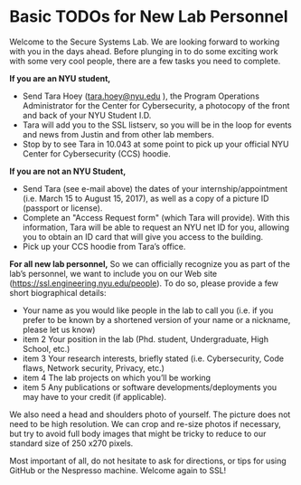 # **Basic TODOs for New Lab Personnel**

Welcome to the Secure Systems Lab. We are looking forward to working with you in the days ahead. Before plunging in to do
some exciting work with some very cool people, there are a few tasks you need to complete.

**If you are an NYU student,**
* Send Tara Hoey (tara.hoey@nyu.edu ), the Program Operations Administrator for the Center for Cybersecurity, a
photocopy of the front and back of your NYU Student I.D.
* Tara will add you to the SSL listserv, so you will be in the loop for events and news from Justin and from other lab
 members.
* Stop by to see Tara in 10.043 at some point to  pick up your official NYU Center for Cybersecurity (CCS) hoodie.

**If you are not an NYU Student,**
* Send Tara (see e-mail above) the dates of your internship/appointment  (i.e. March 15 to August 15, 2017), as
well as a copy of a picture ID (passport or license).
* Complete an  "Access Request form" (which Tara will provide).  With this information, Tara will be able to request
 an NYU net ID for you, allowing you to obtain an ID card that will give you access to the building.
* Pick up your CCS hoodie from Tara’s office.

**For all new lab personnel,**
So we can officially recognize you as part of the lab’s personnel, we want to include you on our Web site (https://ssl.engineering.nyu.edu/people). To do so, please provide a few short biographical details:
* Your name as you would like people in the lab to call you (i.e. if you prefer to be known by a shortened version of
your name or a nickname, please let us know)
* item 2 Your position in the lab (Phd. student, Undergraduate, High School, etc.)
* item 3 Your research interests, briefly stated (i.e. Cybersecurity, Code flaws, Network security, Privacy, etc.)
* item 4 The lab projects on which you’ll be working
* item 5 Any publications or software developments/deployments you may have to your credit (if applicable).

We also need a head and shoulders photo of yourself. The picture does not need to be high resolution. We can crop and
re-size photos if necessary, but try to avoid full body images that might be tricky to reduce to our standard size of
250 x270 pixels.

Most important of all, do not hesitate to ask for directions, or tips for using GitHub or the Nespresso machine.
Welcome again to SSL!

